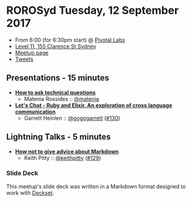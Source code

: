 # ROROSyd Tuesday, 12 September 2017

- From 6:00 (for 6:30pm start) @ [Pivotal Labs][]
- [Level 11, 155 Clarence St Sydney][]
- [Meetup page][]
- [Tweets][]

## Presentations - 15 minutes

- **[How to ask technical questions][]**
  - Matenia Rossides :: [@matenia][]
- **[Let's Chat - Ruby and Elixir. An exploration of cross language communication][]**
  - Garrett Heinlen :: [@gogogarrett][] ([#130][])

## Lightning Talks - 5 minutes

- **[How not to give advice about Markdown][]**
  - Keith Pitty :: [@keithpitty][] ([#129][])

### Slide Deck

This meetup's slide deck was written in a Markdown format designed to work with
[Deckset][].

[How to ask technical questions]: https://speakerdeck.com/matenia/how-to-ask-technical-questions
[@matenia]: https://twitter.com/matenia
[Let's Chat - Ruby and Elixir. An exploration of cross language communication]: https://speakerdeck.com/gogogarrett/lets-chat
[@gogogarrett]: https://twitter.com/gogogarrett
[#130]: https://github.com/rails-oceania/roro/issues/130
[How not to give advice about Markdown]: https://speakerdeck.com/keithpitty/how-not-to-give-advice-about-markdown
[@keithpitty]: https://twitter.com/keithpitty
[#129]: https://github.com/rails-oceania/roro/issues/129
[Pivotal Labs]: https://pivotal.io/locations/sydney
[Level 11, 155 Clarence St Sydney]: https://goo.gl/maps/k6v9wdomLWF2
[Meetup page]: https://www.meetup.com/Ruby-On-Rails-Oceania-Sydney/events/wfzqbmywmbqb/
[Tweets]: https://twitter.com/search?f=tweets&q=rorosyd%20since%3A2017-09-12%20until%3A2017-09-14&src=typd
[Deckset]: https://www.decksetapp.com/
